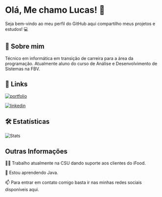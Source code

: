 # Olá, Me chamo Lucas! 🤙
Seja bem-vindo ao meu perfil do GitHub aqui compartilho meus projetos e estudos! 💻

## 🚀 Sobre mim
Técnico em informática em transição de carreira para a área da programação.
Atualmente aluno do curso de Análise e Desenvolvimento de Sistemas na FBV.


## 🔗 Links
[![portfolio](https://img.shields.io/badge/my_portfolio-000?style=for-the-badge&logo=ko-fi&logoColor=white)](https://lucasbarros.dev)

[![linkedin](https://img.shields.io/badge/linkedin-0A66C2?style=for-the-badge&logo=linkedin&logoColor=white)](https://www.linkedin.com/in/barroslucasz)

## 🛠 Estatísticas

![Stats](https://github-readme-stats.vercel.app/api/top-langs/?username=barroslucasz&theme=blue-green)

## Outras Informações
👩‍💻 Trabalho atualmente na CSU dando suporte aos clientes do iFood.

🧠 Estou aprendendo Java.

📫 Para entrar em contato comigo basta ir nas minhas redes sociais disponíveis aqui.
